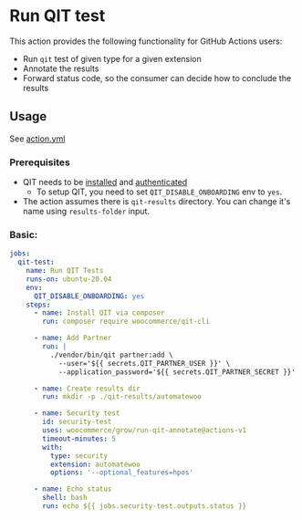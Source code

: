 # Run QIT test

This action provides the following functionality for GitHub Actions users:

- Run `qit` test of given type for a given extension
- Annotate the results
- Forward status code, so the consumer can decide how to conclude the results


## Usage

See [action.yml](action.yml)

### Prerequisites

- QIT needs to be [installed](https://woocommerce.github.io/qit-documentation/#/cli/getting-started?id=installing-qit) and [authenticated](https://woocommerce.github.io/qit-documentation/#/authenticating?id=cli)
   - To setup QIT, you need to set `QIT_DISABLE_ONBOARDING` env to `yes`.
- The action assumes there is `qit-results` directory. You can change it's name using `results-folder` input.


### Basic:

```yaml
jobs:
  qit-test:
    name: Run QIT Tests
    runs-on: ubuntu-20.04
    env:
      QIT_DISABLE_ONBOARDING: yes
    steps:
      - name: Install QIT via composer
        run: composer require woocommerce/qit-cli

      - name: Add Partner
        run: |
          ./vendor/bin/qit partner:add \
            --user='${{ secrets.QIT_PARTNER_USER }}' \
            --application_password='${{ secrets.QIT_PARTNER_SECRET }}'

      - name: Create results dir
        run: mkdir -p ./qit-results/automatewoo

      - name: Security test
        id: security-test
        uses: woocommerce/grow/run-qit-annotate@actions-v1
        timeout-minutes: 5
        with:
          type: security
          extension: automatewoo
          options: '--optional_features=hpos'

      - name: Echo status
        shell: bash
        run: echo ${{ jobs.security-test.outputs.status }}
```
